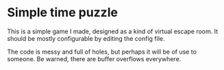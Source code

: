# Simple time puzzle

This is a simple game I made, designed as a kind of virtual escape room. It should be mostly configurable by editing the config file.

The code is messy and full of holes, but perhaps it will be of use to someone. Be warned, there are buffer overflows everywhere.
